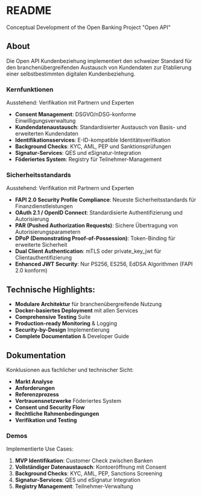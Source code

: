 # README
Conceptual Development of the Open Banking Project "Open API"

## About
Die Open API Kundenbeziehung implementiert den schweizer Standard für den branchenübergreifenden Austausch von Kundendaten zur Etablierung einer selbstbestimmten digitalen Kundenbeziehung.

### Kernfunktionen 

Ausstehend: Verifikation mit Partnern und Experten

- **Consent Management**: DSGVO/nDSG-konforme Einwilligungsverwaltung
- **Kundendatenaustausch**: Standardisierter Austausch von Basis- und erweiterten Kundendaten
- **Identifikationsservices**: E-ID-kompatible Identitätsverifikation
- **Background Checks**: KYC, AML, PEP und Sanktionsprüfungen
- **Signatur-Services**: QES und eSignatur-Integration
- **Föderiertes System**: Registry für Teilnehmer-Management

### Sicherheitsstandards

Ausstehend: Verifikation mit Partnern und Experten

- **FAPI 2.0 Security Profile Compliance**: Neueste Sicherheitsstandards für Finanzdienstleistungen
- **OAuth 2.1 / OpenID Connect**: Standardisierte Authentifizierung und Autorisierung
- **PAR (Pushed Authorization Requests)**: Sichere Übertragung von Autorisierungsparametern
- **DPoP (Demonstrating Proof-of-Possession)**: Token-Binding für erweiterte Sicherheit
- **Dual Client Authentication**: mTLS oder private_key_jwt für Clientauthentifizierung
- **Enhanced JWT Security**: Nur PS256, ES256, EdDSA Algorithmen (FAPI 2.0 konform)

## Technische Highlights:

- **Modulare Architektur** für branchenübergreifende Nutzung
- **Docker-basiertes Deployment** mit allen Services
- **Comprehensive Testing** Suite
- **Production-ready Monitoring** & Logging
- **Security-by-Design** Implementierung
- **Complete Documentation** & Developer Guide


## Dokumentation

Konklusionen aus fachlicher und technischer Sicht:

- **Markt Analyse**
- **Anforderungen**
- **Referenzprozess**
- **Vertrauensnetzwerke** Föderiertes System
- **Consent und Security Flow**
- **Rechtliche Rahmenbedingungen**
- **Verifikation und Testing**

### Demos 

Implementierte Use Cases:

1. **MVP Identifikation**: Customer Check zwischen Banken
2. **Vollständiger Datenaustausch**: Kontoeröffnung mit Consent
3. **Background Checks**: KYC, AML, PEP, Sanctions Screening
4. **Signatur-Services**: QES und eSignatur Integration
5. **Registry Management**: Teilnehmer-Verwaltung


